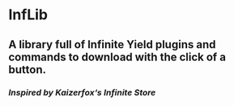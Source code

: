 # InfLib
## A library full of Infinite Yield plugins and commands to download with the click of a button.
### *Inspired by Kaizerfox‘s Infinite Store*
